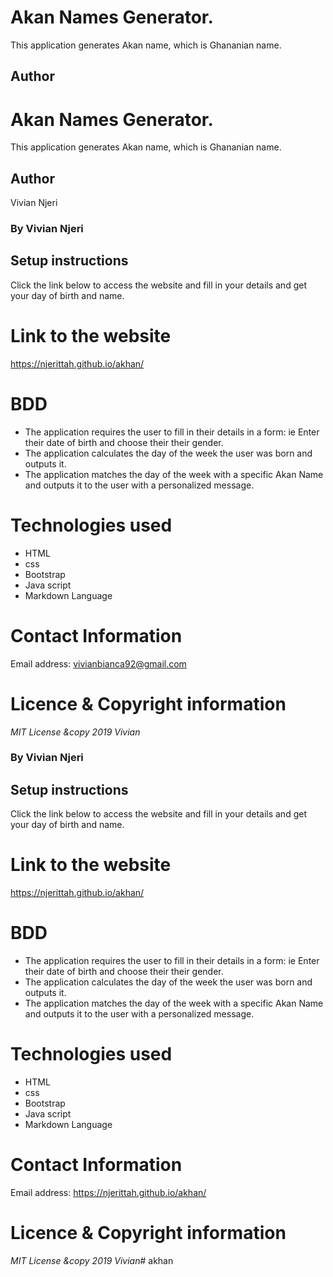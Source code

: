 # Akan Names Generator.
This application generates Akan name, which is Ghananian name.

## Author
# Akan Names Generator.
This application generates Akan name, which is Ghananian name.

## Author
Vivian Njeri 
### By Vivian Njeri
## Setup instructions
Click the link below to access the website and fill in your details and get your day of birth and name.

# Link to the website
<https://njerittah.github.io/akhan/>

# BDD
* The application requires the user to fill in their details in a form: ie Enter their date of birth and choose their their gender. 
* The application calculates the day of the week the user was born and outputs it. 
* The application matches the day of the week with a specific Akan Name and outputs it to the user with a personalized message.

# Technologies used
- HTML
- css
- Bootstrap
- Java script
- Markdown Language

# Contact Information
Email address: <vivianbianca92@gmail.com>

# Licence & Copyright information
*MIT License &copy 2019 Vivian*
### By Vivian Njeri
## Setup instructions
Click the link below to access the website and fill in your details and get your day of birth and name.

# Link to the website
<https://njerittah.github.io/akhan/>

# BDD
* The application requires the user to fill in their details in a form: ie Enter their date of birth and choose their their gender. 
* The application calculates the day of the week the user was born and outputs it. 
* The application matches the day of the week with a specific Akan Name and outputs it to the user with a personalized message.

# Technologies used
- HTML
- css
- Bootstrap
- Java script
- Markdown Language

# Contact Information
Email address: <https://njerittah.github.io/akhan/>

# Licence & Copyright information
*MIT License &copy 2019 Vivian*# akhan
